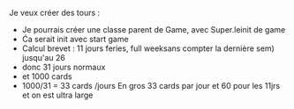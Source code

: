 Je veux créer des tours : 
- Je pourrais créer une classe parent de Game, avec Super.leinit de game
- Ća serait init avec start game
- Calcul brevet : 11 jours feries, full weeksans compter la dernière sem) jusqu'au 26 
- donc 31 jours normaux 
- et 1000 cards
- 1000/31 = 33 cards /jours 
En gros 33 cards par jour et 60 pour les 11jrs et on est ultra large